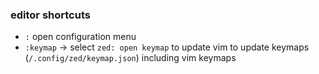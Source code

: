 ### editor shortcuts
- `:` open configuration menu
- `:keymap` -> select `zed: open keymap` to update vim to update keymaps (`/.config/zed/keymap.json`) including vim keymaps


